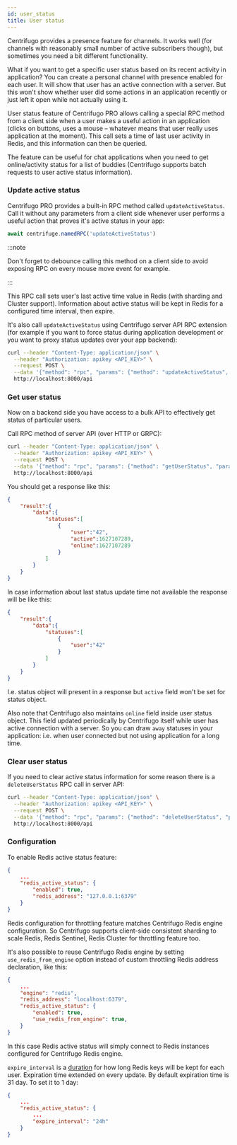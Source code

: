 ```yaml
---
id: user_status
title: User status
---
```


Centrifugo provides a presence feature for channels. It works well (for channels with reasonably small number of active subscribers though), but sometimes you need a bit different functionality.

What if you want to get a specific user status based on its recent activity in application? You can create a personal channel with presence enabled for each user. It will show that user has an active connection with a server. But this won't show whether user did some actions in an application recently or just left it open while not actually using it.

User status feature of Centrifugo PRO allows calling a special RPC method from a client side when a user makes a useful action in an application (clicks on buttons, uses a mouse – whatever means that user really uses application at the moment). This call sets a time of last user activity in Redis, and this information can then be queried.

The feature can be useful for chat applications when you need to get online/activity status for a list of buddies (Centrifugo supports batch requests to user active status information).

### Update active status

Centrifugo PRO provides a built-in RPC method called `updateActiveStatus`. Call it without any parameters from a client side whenever user performs a useful action that proves it's active status in your app:

```javascript
await centrifuge.namedRPC('updateActiveStatus')
```

:::note

Don't forget to debounce calling this method on a client side to avoid exposing RPC on every mouse move event for example.

:::

This RPC call sets user's last active time value in Redis (with sharding and Cluster support). Information about active status will be kept in Redis for a configured time interval, then expire.

It's also call `updateActiveStatus` using Centrifugo server API RPC extension (for example if you want to force status during application development or you want to proxy status updates over your app backend):

```bash
curl --header "Content-Type: application/json" \
  --header "Authorization: apikey <API_KEY>" \
  --request POST \
  --data '{"method": "rpc", "params": {"method": "updateActiveStatus", "params": {"users": ["42"]}}}' \
  http://localhost:8000/api
```

### Get user status

Now on a backend side you have access to a bulk API to effectively get status of particular users.

Call RPC method of server API (over HTTP or GRPC):

```bash
curl --header "Content-Type: application/json" \
  --header "Authorization: apikey <API_KEY>" \
  --request POST \
  --data '{"method": "rpc", "params": {"method": "getUserStatus", "params": {"users": ["42"]}}}' \
  http://localhost:8000/api
```

You should get a response like this:

```json
{
    "result":{
        "data":{
            "statuses":[
                {
                    "user":"42",
                    "active":1627107289,
                    "online":1627107289
                }
            ]
        }
    }
}
```

In case information about last status update time not available the response will be like this:

```json
{
    "result":{
        "data":{
            "statuses":[
                {
                    "user":"42"
                }
            ]
        }
    }
}
```

I.e. status object will present in a response but `active` field won't be set for status object.

Also note that Centrifugo also maintains `online` field inside user status object. This field updated periodically by Centrifugo itself while user has active connection with a server. So you can draw `away` statuses in your application: i.e. when user connected but not using application for a long time.

### Clear user status

If you need to clear active status information for some reason there is a `deleteUserStatus` RPC call in server API:

```bash
curl --header "Content-Type: application/json" \
  --header "Authorization: apikey <API_KEY>" \
  --request POST \
  --data '{"method": "rpc", "params": {"method": "deleteUserStatus", "params": {"users": ["42"]}}}' \
  http://localhost:8000/api
```

### Configuration

To enable Redis active status feature:

```json title="config.json"
{
    ...
    "redis_active_status": {
        "enabled": true,
        "redis_address": "127.0.0.1:6379"
    }
}
```

Redis configuration for throttling feature matches Centrifugo Redis engine configuration. So Centrifugo supports client-side consistent sharding to scale Redis, Redis Sentinel, Redis Cluster for throttling feature too.

It's also possible to reuse Centrifugo Redis engine by setting `use_redis_from_engine` option instead of custom throttling Redis address declaration, like this:

```json title="config.json"
{
    ...
    "engine": "redis",
    "redis_address": "localhost:6379",
    "redis_active_status": {
        "enabled": true,
        "use_redis_from_engine": true,
    }
}
```

In this case Redis active status will simply connect to Redis instances configured for Centrifugo Redis engine.

`expire_interval` is a [duration](../server/configuration.md#setting-time-duration-options) for how long Redis keys will be kept for each user. Expiration time extended on every update. By default expiration time is 31 day. To set it to 1 day:

```json title="config.json"
{
    ...
    "redis_active_status": {
        ...
        "expire_interval": "24h"
    }
}
```
